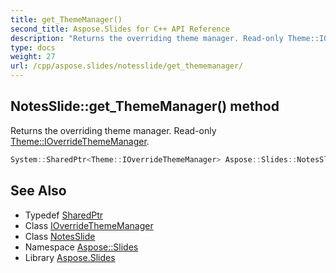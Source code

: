 ```yaml
---
title: get_ThemeManager()
second_title: Aspose.Slides for C++ API Reference
description: "Returns the overriding theme manager. Read-only Theme::IOverrideThemeManager."
type: docs
weight: 27
url: /cpp/aspose.slides/notesslide/get_thememanager/
---
```

## NotesSlide::get_ThemeManager() method


Returns the overriding theme manager. Read-only [Theme::IOverrideThemeManager](../../../aspose.slides.theme/ioverridethememanager/).

```cpp
System::SharedPtr<Theme::IOverrideThemeManager> Aspose::Slides::NotesSlide::get_ThemeManager() override
```

## See Also

* Typedef [SharedPtr](../../system/sharedptr/)
* Class [IOverrideThemeManager](../../aspose.slides.theme/ioverridethememanager/)
* Class [NotesSlide](./)
* Namespace [Aspose::Slides](../)
* Library [Aspose.Slides](../../)